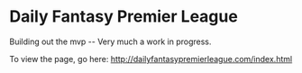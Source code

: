 Daily Fantasy Premier League
=========================

Building out the mvp -- Very much a work in progress.

To view the page, go here: http://dailyfantasypremierleague.com/index.html
